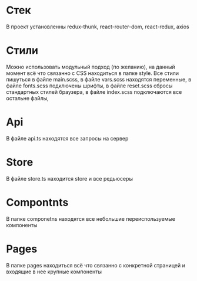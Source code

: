 # Стек
В проект установленны redux-thunk, react-router-dom, react-redux, axios
# Стили
Можно использовать модульный подход (по желанию), на данный момент всё что связанно c CSS находиться в папке style. 
    Все стили пишуться в файле main.scss, 
    в файле vars.scss находятся переменные,
    в файле fonts.scss подключены шрифты,
    в файле reset.scss сбросы стандартных стилей браузера,
    в файле index.scss подключаются все остальне файлы,
# Api 
В файле api.ts находятся все запросы на сервер
# Store
В файле store.ts находится store и все редьюсеры
# Compontnts 
В папке componetns находятся все небольшие переиспользуемые компоненты
# Pages
В папке pages находиться всё что связанно с конкретной страницей и входящие в нее крупные компоненты

